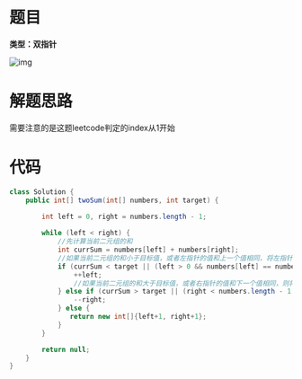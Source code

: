 # 题目

**类型：双指针**



![img](https://cdn.nlark.com/yuque/0/2023/png/2941598/1673281247738-07dc04ad-e7e3-46ac-9aea-ddd07db6db7d.png)

# 解题思路

需要注意的是这题leetcode判定的index从1开始

# 代码

```java
class Solution {
    public int[] twoSum(int[] numbers, int target) {
    
        int left = 0, right = numbers.length - 1;

        while (left < right) {
            //先计算当前二元组的和
            int currSum = numbers[left] + numbers[right];
            //如果当前二元组的和小于目标值，或者左指针的值和上一个值相同，将左指针右移一位。
            if (currSum < target || (left > 0 && numbers[left] == numbers[left - 1])) {
                ++left;
                //如果当前二元组的和大于目标值，或者右指针的值和下一个值相同，则将右指针左移一位。
            } else if (currSum > target || (right < numbers.length - 1 && numbers[right] == numbers[right + 1])) {
                --right;
            } else {
               return new int[]{left+1, right+1};
            }
        }

        return null;
    }
}
```
